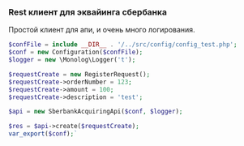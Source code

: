 ### Rest клиент для эквайинга сбербанка

Простой клиент для апи, и очень много логирования.


```php
$confFile = include __DIR__ . '/../src/config/config_test.php';
$conf = new Configuration($confFile);
$logger = new \Monolog\Logger('t');

$requestCreate = new RegisterRequest();
$requestCreate->orderNumber = 123;
$requestCreate->amount = 100;
$requestCreate->description = 'test';

$api = new SberbankAcquiringApi($conf, $logger);

$res = $api->create($requestCreate);
var_export($conf);`